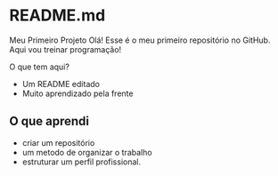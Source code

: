 # README.md
Meu Primeiro Projeto
Olá! Esse é o meu primeiro repositório no GitHub.  
Aqui vou treinar programação! 

 O que tem aqui?
- Um README editado
- Muito aprendizado pela frente

## O que aprendi
 - criar um repositório
 - um metodo de organizar o trabalho
 - estruturar um perfil profissional.
